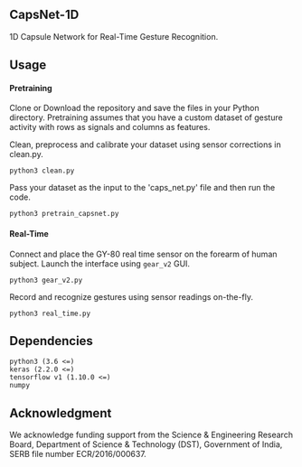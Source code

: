 ## CapsNet-1D
1D Capsule Network for Real-Time Gesture Recognition.

## Usage 

#### Pretraining

Clone or Download the repository and save the files in your Python directory. Pretraining assumes that you have a custom dataset of gesture activity with rows as signals and columns as features.


Clean, preprocess and calibrate your dataset using sensor corrections in clean.py.

```
python3 clean.py
```

Pass your dataset as the input to the 'caps_net.py' file and then run the code.

```
python3 pretrain_capsnet.py
```

#### Real-Time

Connect and place the GY-80 real time sensor on the forearm of human subject. Launch the interface using `gear_v2` GUI.

```
python3 gear_v2.py
```

Record and recognize gestures using sensor readings on-the-fly.

```
python3 real_time.py
```

## Dependencies 

```
python3 (3.6 <=)
keras (2.2.0 <=)
tensorflow v1 (1.10.0 <=)
numpy
```

## Acknowledgment
We acknowledge funding support from the Science & Engineering Research Board, Department of Science & Technology (DST), Government of India, SERB file number ECR/2016/000637.


